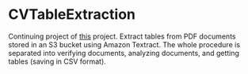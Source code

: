 # CVTableExtraction

Continuing project of [this]('https://github.com/StevenZhang0116/ScienceDirectWebCrawler') project. Extract tables from PDF documents stored in an S3 bucket using Amazon Textract. The whole procedure is separated into verifying documents, analyzing documents, and getting tables (saving in CSV format). 
